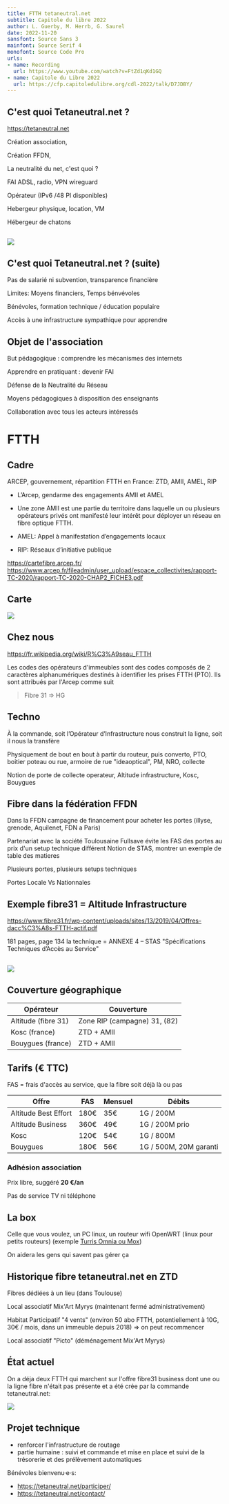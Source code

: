 ```yaml
---
title: FTTH tetaneutral.net
subtitle: Capitole du libre 2022
author: L. Guerby, M. Herrb, G. Saurel
date: 2022-11-20
sansfont: Source Sans 3
mainfont: Source Serif 4
monofont: Source Code Pro
urls:
- name: Recording
  url: https://www.youtube.com/watch?v=FtZd1qKd1GQ
- name: Capitole du Libre 2022
  url: https://cfp.capitoledulibre.org/cdl-2022/talk/D7JDBY/
---
```



## C'est quoi Tetaneutral.net ?

<https://tetaneutral.net>

Création association,

Création FFDN,

La neutralité du net, c'est quoi ?

FAI ADSL, radio, VPN  wireguard

Opérateur (IPv6 /48 PI disponibles)

Hebergeur physique, location, VM

Hébergeur de chatons

##

![](media/alex_20130316-crop.jpg)

## C'est quoi Tetaneutral.net ? (suite)

Pas de salarié ni subvention, transparence financière

Limites: Moyens financiers, Temps bénvévoles

Bénévoles, formation technique / éducation populaire

Accès à une infrastructure sympathique pour apprendre

## Objet de l'association

But pédagogique : comprendre les mécanismes des internets

Apprendre en pratiquant : devenir FAI

Défense de la Neutralité du Réseau

Moyens pédagogiques à disposition des enseignants

Collaboration avec tous les acteurs intéressés

# FTTH

## Cadre

ARCEP, gouvernement, répartition FTTH en France: ZTD, AMII, AMEL, RIP

- L’Arcep, gendarme des engagements AMII et AMEL

- Une zone AMII est une partie du territoire dans laquelle un ou plusieurs opérateurs privés ont manifesté leur intérêt pour déployer un réseau en fibre optique FTTH.

- AMEL: Appel à manifestation d’engagements locaux

- RIP: Réseaux d’initiative publique


<https://cartefibre.arcep.fr/>
<https://www.arcep.fr/fileadmin/user_upload/espace_collectivites/rapport-TC-2020/rapport-TC-2020-CHAP2_FICHE3.pdf>

## Carte

![](media/carte-zones-amii.png)

## Chez nous


<https://fr.wikipedia.org/wiki/R%C3%A9seau_FTTH>

Les codes des opérateurs d'immeubles sont des codes composés de 2 caractères alphanumériques destinés à identifier les prises FTTH (PTO). Ils sont attribués par l'Arcep comme suit

> Fibre 31     => HG



## Techno

À la commande, soit l’Opérateur d’Infrastructure nous construit la ligne, soit il nous la transfère

Physiquement de bout en bout à partir du routeur, puis converto, PTO, boitier poteau ou rue, armoire de rue "ideaoptical", PM, NRO, collecte

Notion de porte de collecte operateur, Altitude infrastructure, Kosc, Bouygues

## Fibre dans la fédération FFDN

Dans la FFDN campagne de financement pour acheter les portes (illyse, grenode, Aquilenet, FDN a Paris)

Partenariat avec la société Toulousaine Fullsave évite les FAS des portes au prix d'un setup technique différent
Notion de STAS, montrer un exemple de table des matieres

Plusieurs portes, plusieurs setups techniques

Portes Locale Vs Nationnales

## Exemple fibre31 = Altitude Infrastructure

<https://www.fibre31.fr/wp-content/uploads/sites/13/2019/04/Offres-dacc%C3%A8s-FTTH-actif.pdf>

181 pages, page 134 la technique = ANNEXE 4 – STAS
"Spécifications Techniques d’Accès au Service"

##

![](media/cdl-fibre31.jpg)


## Couverture géographique

| Opérateur | Couverture |
|-----|------------|
| Altitude (fibre 31) | Zone RIP (campagne) 31, (82) |
| Kosc (france) | ZTD + AMII |
| Bouygues (france) | ZTD + AMII |


## Tarifs (€ TTC)
FAS = frais d'accès au service, que la fibre soit déjà là ou pas

|  Offre |     FAS  |  Mensuel  | Débits |
|------|-----|-----|-----|
| Altitude Best Effort |  180€ | 35€  | 1G / 200M |
| Altitude Business |   360€ | 49€ | 1G / 200M prio |
| Kosc    | 120€ | 54€  | 1G / 800M |
| Bouygues | 180€ | 56€ | 1G / 500M, 20M garanti |

### Adhésion association

Prix libre, suggéré **20 €/an**

Pas de service TV ni téléphone

## La box

Celle que vous voulez, un PC linux, un routeur wifi OpenWRT (linux pour petits routeurs) (exemple [Turris Omnia ou Mox](https://www.turris.com/en/))

On aidera les gens qui savent pas gérer ça

## Historique fibre tetaneutral.net en ZTD

Fibres dédiées à un lieu (dans Toulouse)

Local associatif Mix'Art Myrys (maintenant fermé administrativement)

Habitat Participatif "4 vents" (environ 50 abo FTTH, potentiellement à 10G, 30€ / mois, dans un immeuble depuis 2018) => on peut recommencer

Local associatif "Picto" (déménagement Mix'Art Myrys)

## État actuel

On a déja deux FTTH qui marchent sur l'offre fibre31 business dont une ou la ligne fibre n'était pas présente et a été
crée par la commande tetaneutral.net:

![](media/ftth.png)

## Projet technique

- renforcer l'infrastructure de routage
- partie humaine : suivi et commande et mise  en place et suivi de la trésorerie et des prélèvement automatiques

Bénévoles bienvenu·e·s:
- <https://tetaneutral.net/participer/>
- <https://tetaneutral.net/contact/>
